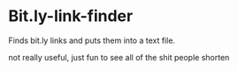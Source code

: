 # Bit.ly-link-finder
Finds bit.ly links and puts them into a text file.


not really useful, just fun to see all of the shit people shorten
